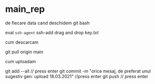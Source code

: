 # main_rep

 de fiecare data cand deschidem git bash

eval `ssh-agent`
ssh-add drag and drop key.txt

cum descarcam

git pull origin main

cum uploadam

git add --all // press enter
git commit -m "orice mesaj, de preferat unul sugestiv gen: upload 18.03.2021" //press enter
git push // press enter
